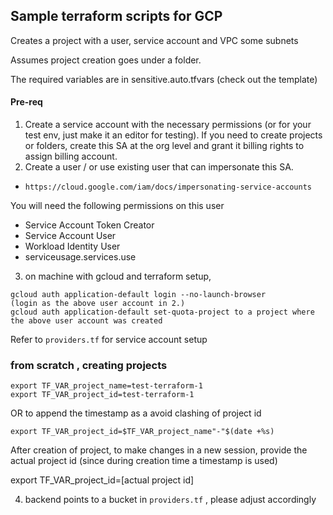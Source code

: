 ## Sample terraform scripts for GCP 

Creates a project with a user, service account and VPC some subnets

Assumes project creation goes under a folder.

The required variables are in sensitive.auto.tfvars (check out the template)

#### Pre-req

1. Create a service account with the necessary permissions (or for your test env, just make it an editor for testing). If you need to create projects or folders, create this SA at the org level and grant it billing rights to assign billing account.
2. Create a user / or use existing user that can impersonate this SA.

- `https://cloud.google.com/iam/docs/impersonating-service-accounts`

You will need the following permissions on this user
- Service Account Token Creator
- Service Account User
- Workload Identity User
- serviceusage.services.use

3. on machine with gcloud and terraform setup, 
```
gcloud auth application-default login --no-launch-browser
(login as the above user account in 2.)
gcloud auth application-default set-quota-project to a project where the above user account was created
```

Refer to `providers.tf` for service account setup

### from scratch , creating projects
```
export TF_VAR_project_name=test-terraform-1
export TF_VAR_project_id=test-terraform-1
```

OR to append the timestamp as a avoid clashing of project id 

```
export TF_VAR_project_id=$TF_VAR_project_name"-"$(date +%s)
```
After creation of project, to make changes in a new session, provide the actual project id (since during creation time a timestamp is used)

export TF_VAR_project_id=[actual project id]

4. backend points to a bucket in `providers.tf` , please adjust accordingly
